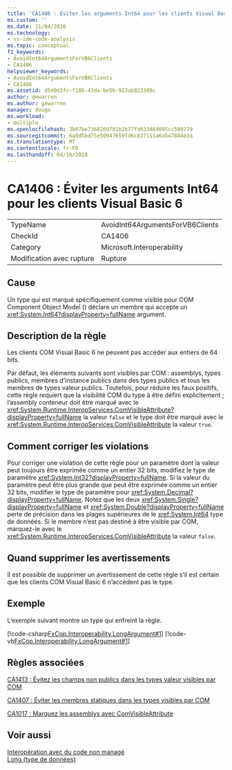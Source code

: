```yaml
---
title: 'CA1406 : Éviter les arguments Int64 pour les clients Visual Basic 6 | Documents Microsoft'
ms.custom: ''
ms.date: 11/04/2016
ms.technology:
- vs-ide-code-analysis
ms.topic: conceptual
f1_keywords:
- AvoidInt64ArgumentsForVB6Clients
- CA1406
helpviewer_keywords:
- AvoidInt64ArgumentsForVB6Clients
- CA1406
ms.assetid: d5d0d3fc-f105-43da-be5b-923ab023309c
author: gewarren
ms.author: gewarren
manager: douge
ms.workload:
- multiple
ms.openlocfilehash: 3b07be7368269701b2b77fa633464095cc509779
ms.sourcegitcommit: 6a9d5bd75e50947659fd6c837111a6a547884e2a
ms.translationtype: MT
ms.contentlocale: fr-FR
ms.lasthandoff: 04/16/2018
---
```

# <a name="ca1406-avoid-int64-arguments-for-visual-basic-6-clients"></a>CA1406 : Éviter les arguments Int64 pour les clients Visual Basic 6
|||  
|-|-|  
|TypeName|AvoidInt64ArgumentsForVB6Clients|  
|CheckId|CA1406|  
|Category|Microsoft.Interoperability|  
|Modification avec rupture|Rupture|  
  
## <a name="cause"></a>Cause  
 Un type qui est marqué spécifiquement comme visible pour COM Component Object Model () déclare un membre qui accepte un <xref:System.Int64?displayProperty=fullName> argument.  
  
## <a name="rule-description"></a>Description de la règle  
 Les clients COM Visual Basic 6 ne peuvent pas accéder aux entiers de 64 bits.  
  
 Par défaut, les éléments suivants sont visibles par COM : assemblys, types publics, membres d’instance publics dans des types publics et tous les membres de types valeur publics. Toutefois, pour réduire les faux positifs, cette règle requiert que la visibilité COM du type à être défini explicitement ; l’assembly conteneur doit être marqué avec le <xref:System.Runtime.InteropServices.ComVisibleAttribute?displayProperty=fullName> la valeur `false` et le type doit être marqué avec le <xref:System.Runtime.InteropServices.ComVisibleAttribute> la valeur `true`.  
  
## <a name="how-to-fix-violations"></a>Comment corriger les violations  
 Pour corriger une violation de cette règle pour un paramètre dont la valeur peut toujours être exprimée comme un entier 32 bits, modifiez le type de paramètre <xref:System.Int32?displayProperty=fullName>. Si la valeur du paramètre peut être plus grande que peut être exprimée comme un entier 32 bits, modifier le type de paramètre pour <xref:System.Decimal?displayProperty=fullName>. Notez que les deux <xref:System.Single?displayProperty=fullName> et <xref:System.Double?displayProperty=fullName> perte de précision dans les plages supérieures de le <xref:System.Int64> type de données. Si le membre n’est pas destiné à être visible par COM, marquez-le avec le <xref:System.Runtime.InteropServices.ComVisibleAttribute> la valeur `false`.  
  
## <a name="when-to-suppress-warnings"></a>Quand supprimer les avertissements  
 Il est possible de supprimer un avertissement de cette règle s’il est certain que les clients COM Visual Basic 6 n’accèdent pas le type.  
  
## <a name="example"></a>Exemple  
 L’exemple suivant montre un type qui enfreint la règle.  
  
 [!code-csharp[FxCop.Interoperability.LongArgument#1](../code-quality/codesnippet/CSharp/ca1406-avoid-int64-arguments-for-visual-basic-6-clients_1.cs)]
 [!code-vb[FxCop.Interoperability.LongArgument#1](../code-quality/codesnippet/VisualBasic/ca1406-avoid-int64-arguments-for-visual-basic-6-clients_1.vb)]  
  
## <a name="related-rules"></a>Règles associées  
 [CA1413 : Évitez les champs non publics dans les types valeur visibles par COM](../code-quality/ca1413-avoid-non-public-fields-in-com-visible-value-types.md)  
  
 [CA1407 : Éviter les membres statiques dans les types visibles par COM](../code-quality/ca1407-avoid-static-members-in-com-visible-types.md)  
  
 [CA1017 : Marquez les assemblys avec ComVisibleAttribute](../code-quality/ca1017-mark-assemblies-with-comvisibleattribute.md)  
  
## <a name="see-also"></a>Voir aussi  
 [Interopération avec du code non managé](/dotnet/framework/interop/index)   
 [Long (type de données)](/dotnet/visual-basic/language-reference/data-types/long-data-type)